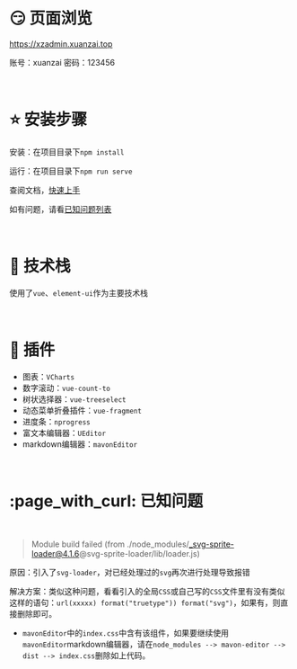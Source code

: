 # :smirk: 页面浏览 

https://xzadmin.xuanzai.top

账号：xuanzai
密码：123456

<br/>

# :star: 安装步骤

安装：在项目目录下`npm install`

运行：在项目目录下`npm run serve`

查阅文档，[快速上手](http://xzadmin-docs.xuanzai.top)

如有问题，请看[已知问题列表](#question)

<br/>


# :sparkling_heart: 技术栈
使用了`vue`、`element-ui`作为主要技术栈

<br/>

# :electric_plug: 插件

+ 图表：`VCharts`
+ 数字滚动：`vue-count-to`
+ 树状选择器：`vue-treeselect`
+ 动态菜单折叠插件：`vue-fragment`
+ 进度条：`nprogress`
+ 富文本编辑器：`UEditor`
+ markdown编辑器：`mavonEditor`

<br/>


<h1 id="question">:page_with_curl: 已知问题</h1>

<br/>

> Module build failed (from ./node_modules/_svg-sprite-loader@4.1.6@svg-sprite-loader/lib/loader.js)

原因：引入了`svg-loader`，对已经处理过的`svg`再次进行处理导致报错

解决方案：类似这种问题，看看引入的全局`CSS`或自己写的`CSS`文件里有没有类似这样的语句：`url(xxxxx) format("truetype")) format("svg")`，如果有，则直接删除即可。

+ `mavonEditor`中的`index.css`中含有该组件，如果要继续使用`mavonEditor`markdown编辑器，请在`node_modules --> mavon-editor --> dist --> index.css`删除如上代码。



